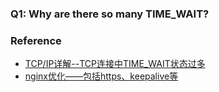 ### Q1: Why are there so many TIME_WAIT?  
### Reference  
- [TCP/IP详解--TCP连接中TIME_WAIT状态过多](http://blog.csdn.net/yusiguyuan/article/details/21445883)  
- [nginx优化——包括https、keepalive等](https://lanjingling.github.io/2016/06/11/nginx-https-keepalived-youhua/)
